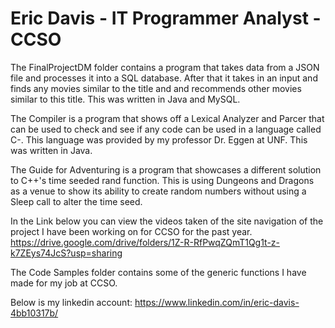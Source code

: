# Eric Davis - IT Programmer Analyst - CCSO

The FinalProjectDM folder contains a program that takes data from a JSON file and processes it into a SQL database. After that it takes in an input and finds any movies similar to the title and and recommends other movies similar to this title. This was written in Java and MySQL.

The Compiler is a program that shows off a Lexical Analyzer and Parcer that can be used to check and see if any code can be used in a language called C-. This language was provided by my professor Dr. Eggen at UNF. This was written in Java.

The Guide for Adventuring is a program that showcases a different solution to C++'s time seeded rand function. This is using Dungeons and Dragons as a venue to show its ability to create random numbers without using a Sleep call to alter the time seed.

In the Link below you can view the videos taken of the site navigation of the project I have been working on for CCSO for the past year.
https://drive.google.com/drive/folders/1Z-R-RfPwqZQmT1Qg1t-z-k7ZEys74JcS?usp=sharing

The Code Samples folder contains some of the generic functions I have made for my job at CCSO.

Below is my linkedin account:
https://www.linkedin.com/in/eric-davis-4bb10317b/
